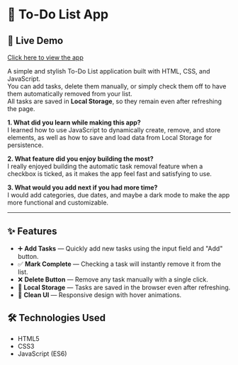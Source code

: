 # 📝 To-Do List App
## 🚀 Live Demo
[Click here to view the app](https://saira-code.github.io/to-do-app/)

A simple and stylish To-Do List application built with HTML, CSS, and JavaScript.  
You can add tasks, delete them manually, or simply check them off to have them automatically removed from your list.  
All tasks are saved in **Local Storage**, so they remain even after refreshing the page.

**1. What did you learn while making this app?**  
I learned how to use JavaScript to dynamically create, remove, and store elements, as well as how to save and load data from Local Storage for persistence.

**2. What feature did you enjoy building the most?**  
I really enjoyed building the automatic task removal feature when a checkbox is ticked, as it makes the app feel fast and satisfying to use.

**3. What would you add next if you had more time?**  
I would add categories, due dates, and maybe a dark mode to make the app more functional and customizable.

---

## ✨ Features
- ➕ **Add Tasks** — Quickly add new tasks using the input field and "Add" button.
- ✅ **Mark Complete** — Checking a task will instantly remove it from the list.
- ❌ **Delete Button** — Remove any task manually with a single click.
- 💾 **Local Storage** — Tasks are saved in the browser even after refreshing.
- 🎨 **Clean UI** — Responsive design with hover animations.

## 🛠️ Technologies Used
- HTML5
- CSS3
- JavaScript (ES6)
